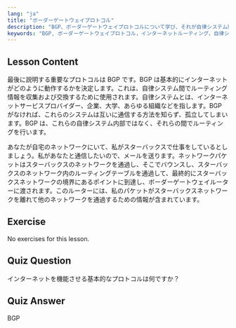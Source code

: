 ```yaml
---
lang: "ja"
title: "ボーダーゲートウェイプロトコル"
description: "BGP、ボーダーゲートウェイプロトコルについて学び、それが自律システム間のインターネットルーティングをどのように可能にするかを理解します。初心者向けの BGP の基本を理解しましょう。"
keywords: "BGP, ボーダーゲートウェイプロトコル，インターネットルーティング，自律システム，Linux ネットワーキング，BGP チュートリアル，ネットワークプロトコル，初心者ガイド"
---
```


## Lesson Content

最後に説明する重要なプロトコルは BGP です。BGP は基本的にインターネットがどのように動作するかを決定します。これは、自律システム間でルーティング情報を収集および交換するために使用されます。自律システムとは、インターネットサービスプロバイダー、企業、大学、あらゆる組織などを指します。BGP がなければ、これらのシステムは互いに通信する方法を知らず、孤立してしまいます。BGP は、これらの自律システム内部ではなく、それらの間でルーティングを行います。

あなたが自宅のネットワークにいて、私がスターバックスで仕事をしているとしましょう。私があなたと通信したいので、メールを送ります。ネットワークパケットはスターバックスのネットワークを通過し、そこでバウンスし、スターバックスのネットワーク内のルーティングテーブルを通過して、最終的にスターバックスネットワークの境界にあるポイントに到達し、ボーダーゲートウェイルーターに渡されます。このルーターには、私のパケットがスターバックスネットワークを離れて他のネットワークを通過するための情報が含まれています。

## Exercise

No exercises for this lesson.

## Quiz Question

インターネットを機能させる基本的なプロトコルは何ですか？

## Quiz Answer

BGP
